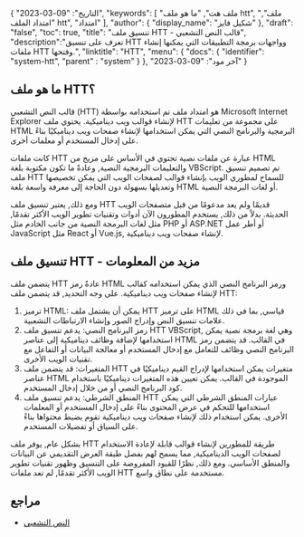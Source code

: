 {
"التاريخ": "09-03-2023",
  "keywords": [
"ملف هت",
"ما هو ملف htt",
"ملف",
"امتداد الملف htt",
"امتداد"
],
  "author": {
"display_name": "شكيل فايز"
},
"draft": "false",
"toc": true,
"title": "تنسيق ملف HTT - قالب النص التشعبي",
  "description":"تعرف على تنسيق HTT وواجهات برمجة التطبيقات التي يمكنها إنشاء ملفات HTT وفتحها.",
"linktitle": "HTT",
  "menu": {
    "docs": {
      "identifier": "system-htt",
"parent" : "system"
}
},
"آخر مود": "09-03-2023"
}

## ما هو ملف HTT؟

قالب النص التشعبي (HTT) هو امتداد ملف تم استخدامه بواسطة Microsoft Internet Explorer لإنشاء قوالب ويب ديناميكية. يحتوي ملف HTT على مجموعة من تعليمات HTML البرمجية والبرنامج النصي التي يمكن استخدامها لإنشاء صفحات ويب ديناميكيًا بناءً على إدخال المستخدم أو معلمات أخرى.

كانت ملفات HTT عبارة عن ملفات نصية تحتوي في الأساس على مزيج من HTML والتعليمات البرمجية النصية, وعادةً ما تكون مكتوبة بلغة VBScript. تم تصميم تنسيق ملف HTT للسماح لمطوري الويب بإنشاء قوالب لصفحات الويب التي يمكن تخصيصها وتعديلها بسهولة دون الحاجة إلى معرفة واسعة بلغة HTML أو لغات البرمجة النصية.

ومع ذلك, يعتبر تنسيق ملف HTT قديمًا ولم يعد مدعومًا من قبل متصفحات الويب الحديثة. بدلاً من ذلك, يستخدم المطورون الآن أدوات وتقنيات تطوير الويب الأكثر تقدمًا, مثل لغات البرمجة النصية من جانب الخادم مثل PHP أو ASP.NET أو أطر عمل JavaScript مثل React أو Vue.js, لإنشاء صفحات ويب ديناميكية.

## تنسيق ملف HTT - مزيد من المعلومات

يتضمن ملف HTT عادةً رمز HTML ورمز البرنامج النصي الذي يمكن استخدامه كقالب لإنشاء صفحات ويب ديناميكية. على وجه التحديد, قد يتضمن ملف HTT:

1. ترميز HTML: يمكن أن يشتمل ملف HTT على ترميز HTML قياسي, بما في ذلك علامات تنسيق النص وإدراج الصور وإنشاء الارتباطات التشعبية.
2. رمز البرنامج النصي: يدعم تنسيق ملف HTT VBScript, وهي لغة برمجة نصية يمكن استخدامها لإضافة وظائف ديناميكية إلى عناصر HTML في القالب. قد يتضمن رمز البرنامج النصي وظائف للتعامل مع إدخال المستخدم أو معالجة البيانات أو التفاعل مع تقنيات الويب الأخرى.
3. المتغيرات: قد يتضمن ملف HTT متغيرات يمكن استخدامها لإدراج القيم ديناميكيًا في عناصر HTML الموجودة في القالب. يمكن تعيين هذه المتغيرات ديناميكيًا باستخدام كود البرنامج النصي أو من خلال إدخال المستخدم.
4. المنطق الشرطي: يدعم تنسيق ملف HTT عبارات المنطق الشرطي التي يمكن استخدامها للتحكم في عرض المحتوى بناءً على إدخال المستخدم أو المعلمات الأخرى. يمكن استخدام ذلك لإنشاء صفحات ويب ديناميكية تقوم بضبط محتواها بناءً على السياق أو تفضيلات المستخدم.

بشكل عام, يوفر ملف HTT طريقة للمطورين لإنشاء قوالب قابلة لإعادة الاستخدام لصفحات الويب الديناميكية, مما يسمح لهم بفصل طبقة العرض التقديمي عن البيانات والمنطق الأساسي. ومع ذلك, نظرًا للقيود المفروضة على التنسيق وظهور تقنيات تطوير الويب الأكثر تقدمًا, لم تعد ملفات HTT مستخدمة على نطاق واسع.

## مراجع
* [النص التشعبي](https://en.wikipedia.org/wiki/Hypertext)

